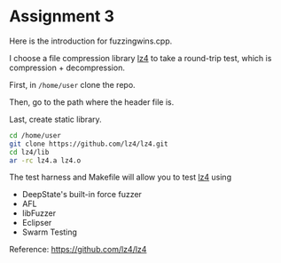 # Assignment 3

Here is the introduction for fuzzingwins.cpp.

I choose a file compression library [lz4](https://github.com/lz4/lz4) to take a round-trip test, which is compression + decompression.

First, in `/home/user` clone the repo.

Then, go to the path  where the header file is.

Last, create static library.

```bash
cd /home/user
git clone https://github.com/lz4/lz4.git
cd lz4/lib
ar -rc lz4.a lz4.o
```

The test harness and Makefile will allow you to test [lz4](https://github.com/lz4/lz4) using

* DeepState's built-in force fuzzer
* AFL
* libFuzzer
* Eclipser
* Swarm Testing

Reference: https://github.com/lz4/lz4

